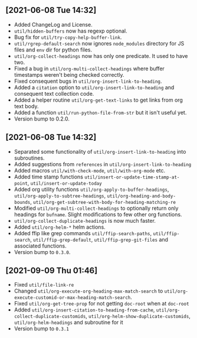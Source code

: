 ## [2021-06-08 Tue 14:32]
- Added ChangeLog and License.
- `util/hidden-buffers` now has regexp optional.
- Bug fix for `util/try-copy-help-buffer-link`.
- `util/rgrep-default-search` now ignores `node_modules` directory for JS files
  and `env` dir for python files.
- `util/org-collect-headings` now has only one predicate. It used to have two.
- Fixed a bug in `util/org-multi-collect-headings` where buffer timestamps weren't
  being checked correctly.
- Fixed consequent bugs in `util/org-insert-link-to-heading`.
- Added a `citation` option to `util/org-insert-link-to-heading` and consequent
  text collection code.
- Added a helper routine `util/org-get-text-links` to get links from org text body.
- Added a function `util/run-python-file-from-str` but it isn't useful yet.
- Version bump to 0.2.0.

## [2021-06-08 Tue 14:32]
- Separated some functionality of `util/org-insert-link-to-heading` into
  subroutines.
- Added suggestions from `references` in `util/org-insert-link-to-heading`
- Added macros `util/with-check-mode`, `util/with-org-mode` etc.
- Added time stamp functions `util/insert-or-update-time-stamp-at-point`,
  `util/insert-or-update-today`
- Added org utility functions `util/org-apply-to-buffer-headings`,
  `util/org-apply-to-subtree-headings`, `util/org-heading-and-body-bounds`,
  `util/org-get-subtree-with-body-for-heading-matching-re`
- Modified `util/org-multi-collect-headings` to optionally return only headings
  for `bufname`. Slight modifications to few other org functions.
- `util/org-collect-duplicate-headings` is now much faster.
- Added `util/org-helm-*` helm actions.
- Added ffip like grep commands `util/ffip-search-paths`, `util/ffip-search`,
  `util/ffip-grep-default`, `util/ffip-grep-git-files` and associated functions.
- Version bump to `0.3.0`.

## [2021-09-09 Thu 01:46]
- Fixed `util/file-link-re`
- Changed `util/org-execute-org-heading-max-match-search` to
  `util/org-execute-customid-or-max-heading-match-search`.
- Fixed `util/org-get-tree-prop` for not getting `doc-root` when at `doc-root`
- Added `util/org-insert-citation-to-heading-from-cache`, `util/org-collect-duplicate-customids`,
  `util/org-helm-show-duplicate-customids`, `util/org-helm-headings` and subroutine for it
- Version bump to `0.3.1`
